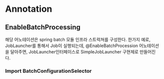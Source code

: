 # Annotation 

## EnableBatchProcessing

해당 어노테이션은 spring batch 모듈 인프라 스트럭쳐를 구성한다.
한가지 예로, JobLauncher를 통해서 Job이 실행되는데, 
@EnableBatchProcession 어노테이션을 달아주면, JobLauncher인터페이스로 SimpleJobLauncher 구현체로 만들어진다.


### Import BatchConfigurationSelector

